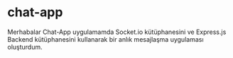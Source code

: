 # chat-app
Merhabalar Chat-App uygulamamda Socket.io kütüphanesini ve Express.js Backend kütüphanesini kullanarak bir anlık mesajlaşma uygulaması oluşturdum.
